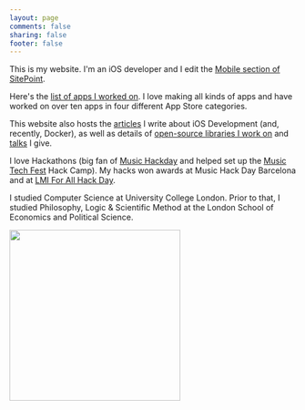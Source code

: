 ```yaml
---
layout: page
comments: false
sharing: false
footer: false
---
```


This is my website. I'm an iOS developer and I edit the [Mobile section of SitePoint](https://www.sitepoint.com/mobile/).

Here's the [list of apps I worked on](/apps). I love making all kinds of apps and have worked on over ten apps in four different App Store categories. 

This website also hosts the [articles](/articles) I write about iOS Development (and, recently, Docker), as well as details of [open-source libraries I work on](/open-source) and [talks](/talks) I give. 

I love Hackathons (big fan of [Music Hackday](http://new.musichackday.org/) and helped set up the [Music Tech Fest](http://musictechfest.net/) Hack Camp). My hacks won awards at Music Hack Day Barcelona and at [LMI For All Hack Day](http://rewiredstate.org/hacks/lmi-4-all-modding-day). 

I studied Computer Science at University College London. Prior to that, I studied Philosophy, Logic & Scientific Method at the London School of Economics and Political Science. 

<img style="float: center;" width="300" src="https://i.imgur.com/Ssr0ulo.jpg">
